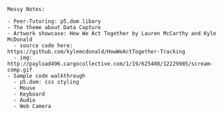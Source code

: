 
    Messy Notes:
    
    - Peer-Tutoring: p5.dom libary
    - The theme about Data Capture
    - Artwork showcase: How We Act Together by Lauren McCarthy and Kyle McDonald 
      - source code here: https://github.com/kylemcdonald/HowWeActTogether-Tracking
      - img: http://payload496.cargocollective.com/1/19/625408/12229985/scream-comp.gif
    - Sample code walkthrough
      - p5.dom: css styling
      - Mouse
      - Keyboard
      - Audio
      - Web Camera
    

